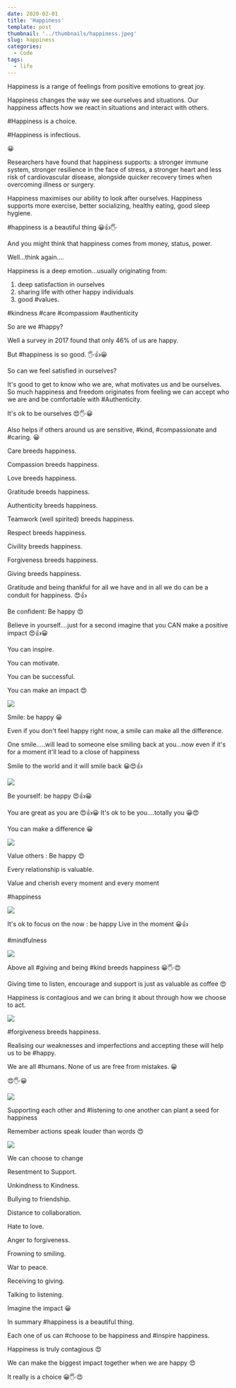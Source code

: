 ```yaml
---
date: 2020-02-01
title: 'Happiness'
template: post
thumbnail: '../thumbnails/happiness.jpeg'
slug: happiness
categories:
  - Code
tags:
  - life
---
```



Happiness is a range of feelings from positive emotions to great joy.

Happiness changes the way we see ourselves and situations. Our happiness affects how we react in situations and interact with others.

#Happiness is a choice.

#Happiness is infectious.

😀 

Researchers have found that happiness supports: a stronger immune system, stronger resilience in the face of stress, a stronger heart and less risk of cardiovascular disease, alongside quicker recovery times when overcoming illness or surgery.

Happiness maximises our ability to look after ourselves. Happiness supports more exercise, better socializing, healthy eating, good sleep hygiene.

#happiness is a beautiful thing 😀👍🖐️ 

And you might think that happiness comes from money, status, power.

Well...think again.... 

Happiness is a deep emotion...usually originating from:

1) deep satisfaction in ourselves
2) sharing life with other happy individuals
3) good #values.

#kindness #care #compassiom #authenticity 

So are we #happy?

Well a survey in 2017 found that only 46% of us are happy.

But #happiness is so good. 🖐️👍😀 

So can we feel satisfied in ourselves?

It's good to get to know who we are, what motivates us and be ourselves. So much happiness and freedom originates from feeling we can accept who we are and be comfortable with #Authenticity.

It's ok to be ourselves 😍🖐️😀 

Also helps if others around us are sensitive, #kind, #compassionate and #caring. 😀 

Care breeds happiness.

Compassion breeds happiness.

Love breeds happiness.

Gratitude breeds happiness.

Authenticity breeds happiness.

Teamwork (well spirited) breeds happiness.

Respect breeds happiness.

Civility breeds happiness.

Forgiveness breeds happiness.

Giving breeds happiness.

Gratitude and being thankful for all we have and in all we do can be a conduit for happiness. 😍👍 

Be confident: Be happy 😍

Believe in yourself....just for a second imagine that you CAN make a positive impact 😍👍😀

You can inspire.

You can motivate.

You can be successful.

You can make an impact 😍

![](../images/can.jpg)

Smile: be happy 😀

Even if you don't feel happy right now, a smile can make all the difference.

One smile.....will lead to someone else smiling back at you...now even if it's for a moment it'll lead to a close of happiness

Smile to the world and it will smile back 😀😍👍

![](../images/self.jpg)

Be yourself: be happy 😍👍😀

You are great as you are 😍👍😀
It's ok to be you....totally you 😀😍

You can make a difference 😀

![](../images/diff.jpg)

Value others : Be happy 😍

Every relationship is valuable. 

Value and cherish every moment and every moment

#happiness

![](../images/hap.jpg)

It's ok to focus on the now : be happy
Live in the moment 😀👍

#mindfulness

![](../images/mind.jpg)

Above all #giving and being #kind breeds happiness 😀🖐️😍

Giving time to listen, encourage and support is just as valuable as coffee 😍

Happiness is contagious and we can bring it about through how we choose to act.

![](../images/small.jpg)

#forgiveness breeds happiness.

Realising our weaknesses and imperfections and accepting these will help us to be #happy.

We are all #humans. None of us are free from mistakes. 😀


😍🖐️😀


![](../images/oneness.jpg)

Supporting each other and #listening to one another can plant a seed for happiness

Remember actions speak louder than words 😍



![](../images/listen.jpg)

We can choose to change

Resentment to Support.

Unkindness to Kindness.

Bullying to friendship.

Distance to collaboration.

Hate to love.

Anger to forgiveness.

Frowning to smiling.

War to peace.

Receiving to giving.

Talking to listening.

Imagine the impact 😀

In summary #happiness is a beautiful thing.

Each one of us can #choose to be happiness and #inspire happiness.

Happiness is truly contagious 😍

We can make the biggest impact together when we are happy 😍

It really is a choice 😀🖐️😍  
